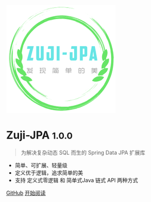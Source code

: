 ![logo](assets/images/logo.png)

# Zuji-JPA <small>1.0.0</small>

> 为解决复杂动态 SQL 而生的 Spring Data JPA 扩展库

- 简单、可扩展、轻量级
- 定义优于逻辑，追求简单的美
- 支持 定义式零逻辑 和 简单式Java 链式 API 两种方式

[GitHub](https://github.com/azhengZJ/zuji-jpa)
[开始阅读](README)
